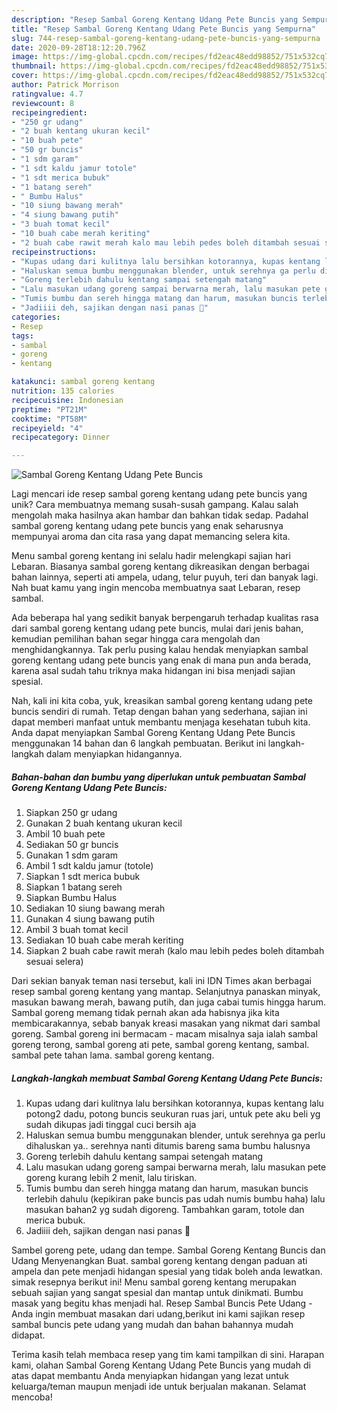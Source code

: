 ```yaml
---
description: "Resep Sambal Goreng Kentang Udang Pete Buncis yang Sempurna"
title: "Resep Sambal Goreng Kentang Udang Pete Buncis yang Sempurna"
slug: 744-resep-sambal-goreng-kentang-udang-pete-buncis-yang-sempurna
date: 2020-09-28T18:12:20.796Z
image: https://img-global.cpcdn.com/recipes/fd2eac48edd98852/751x532cq70/sambal-goreng-kentang-udang-pete-buncis-foto-resep-utama.jpg
thumbnail: https://img-global.cpcdn.com/recipes/fd2eac48edd98852/751x532cq70/sambal-goreng-kentang-udang-pete-buncis-foto-resep-utama.jpg
cover: https://img-global.cpcdn.com/recipes/fd2eac48edd98852/751x532cq70/sambal-goreng-kentang-udang-pete-buncis-foto-resep-utama.jpg
author: Patrick Morrison
ratingvalue: 4.7
reviewcount: 8
recipeingredient:
- "250 gr udang"
- "2 buah kentang ukuran kecil"
- "10 buah pete"
- "50 gr buncis"
- "1 sdm garam"
- "1 sdt kaldu jamur totole"
- "1 sdt merica bubuk"
- "1 batang sereh"
- " Bumbu Halus"
- "10 siung bawang merah"
- "4 siung bawang putih"
- "3 buah tomat kecil"
- "10 buah cabe merah keriting"
- "2 buah cabe rawit merah kalo mau lebih pedes boleh ditambah sesuai selera"
recipeinstructions:
- "Kupas udang dari kulitnya lalu bersihkan kotorannya, kupas kentang lalu potong2 dadu, potong buncis seukuran ruas jari, untuk pete aku beli yg sudah dikupas jadi tinggal cuci bersih aja"
- "Haluskan semua bumbu menggunakan blender, untuk serehnya ga perlu dihaluskan ya.. serehnya nanti ditumis bareng sama bumbu halusnya"
- "Goreng terlebih dahulu kentang sampai setengah matang"
- "Lalu masukan udang goreng sampai berwarna merah, lalu masukan pete goreng kurang lebih 2 menit, lalu tiriskan."
- "Tumis bumbu dan sereh hingga matang dan harum, masukan buncis terlebih dahulu (kepikiran pake buncis pas udah numis bumbu haha) lalu masukan bahan2 yg sudah digoreng. Tambahkan garam, totole dan merica bubuk."
- "Jadiiii deh, sajikan dengan nasi panas 🤤"
categories:
- Resep
tags:
- sambal
- goreng
- kentang

katakunci: sambal goreng kentang 
nutrition: 135 calories
recipecuisine: Indonesian
preptime: "PT21M"
cooktime: "PT58M"
recipeyield: "4"
recipecategory: Dinner

---
```



![Sambal Goreng Kentang Udang Pete Buncis](https://img-global.cpcdn.com/recipes/fd2eac48edd98852/751x532cq70/sambal-goreng-kentang-udang-pete-buncis-foto-resep-utama.jpg)

Lagi mencari ide resep sambal goreng kentang udang pete buncis yang unik? Cara membuatnya memang susah-susah gampang. Kalau salah mengolah maka hasilnya akan hambar dan bahkan tidak sedap. Padahal sambal goreng kentang udang pete buncis yang enak seharusnya mempunyai aroma dan cita rasa yang dapat memancing selera kita.

Menu sambal goreng kentang ini selalu hadir melengkapi sajian hari Lebaran. Biasanya sambal goreng kentang dikreasikan dengan berbagai bahan lainnya, seperti ati ampela, udang, telur puyuh, teri dan banyak lagi. Nah buat kamu yang ingin mencoba membuatnya saat Lebaran, resep sambal.

Ada beberapa hal yang sedikit banyak berpengaruh terhadap kualitas rasa dari sambal goreng kentang udang pete buncis, mulai dari jenis bahan, kemudian pemilihan bahan segar hingga cara mengolah dan menghidangkannya. Tak perlu pusing kalau hendak menyiapkan sambal goreng kentang udang pete buncis yang enak di mana pun anda berada, karena asal sudah tahu triknya maka hidangan ini bisa menjadi sajian spesial.


Nah, kali ini kita coba, yuk, kreasikan sambal goreng kentang udang pete buncis sendiri di rumah. Tetap dengan bahan yang sederhana, sajian ini dapat memberi manfaat untuk membantu menjaga kesehatan tubuh kita. Anda dapat menyiapkan Sambal Goreng Kentang Udang Pete Buncis menggunakan 14 bahan dan 6 langkah pembuatan. Berikut ini langkah-langkah dalam menyiapkan hidangannya.

<!--inarticleads1-->

##### Bahan-bahan dan bumbu yang diperlukan untuk pembuatan Sambal Goreng Kentang Udang Pete Buncis:

1. Siapkan 250 gr udang
1. Gunakan 2 buah kentang ukuran kecil
1. Ambil 10 buah pete
1. Sediakan 50 gr buncis
1. Gunakan 1 sdm garam
1. Ambil 1 sdt kaldu jamur (totole)
1. Siapkan 1 sdt merica bubuk
1. Siapkan 1 batang sereh
1. Siapkan  Bumbu Halus
1. Sediakan 10 siung bawang merah
1. Gunakan 4 siung bawang putih
1. Ambil 3 buah tomat kecil
1. Sediakan 10 buah cabe merah keriting
1. Siapkan 2 buah cabe rawit merah (kalo mau lebih pedes boleh ditambah sesuai selera)


Dari sekian banyak teman nasi tersebut, kali ini IDN Times akan berbagai resep sambal goreng kentang yang mantap. Selanjutnya panaskan minyak, masukan bawang merah, bawang putih, dan juga cabai tumis hingga harum. Sambal goreng memang tidak pernah akan ada habisnya jika kita membicarakannya, sebab banyak kreasi masakan yang nikmat dari sambal goreng. Sambal goreng ini bermacam - macam misalnya saja ialah sambal goreng terong, sambal goreng ati pete, sambal goreng kentang, sambal. sambal pete tahan lama. sambal goreng kentang. 

<!--inarticleads2-->

##### Langkah-langkah membuat Sambal Goreng Kentang Udang Pete Buncis:

1. Kupas udang dari kulitnya lalu bersihkan kotorannya, kupas kentang lalu potong2 dadu, potong buncis seukuran ruas jari, untuk pete aku beli yg sudah dikupas jadi tinggal cuci bersih aja
1. Haluskan semua bumbu menggunakan blender, untuk serehnya ga perlu dihaluskan ya.. serehnya nanti ditumis bareng sama bumbu halusnya
1. Goreng terlebih dahulu kentang sampai setengah matang
1. Lalu masukan udang goreng sampai berwarna merah, lalu masukan pete goreng kurang lebih 2 menit, lalu tiriskan.
1. Tumis bumbu dan sereh hingga matang dan harum, masukan buncis terlebih dahulu (kepikiran pake buncis pas udah numis bumbu haha) lalu masukan bahan2 yg sudah digoreng. Tambahkan garam, totole dan merica bubuk.
1. Jadiiii deh, sajikan dengan nasi panas 🤤


Sambel goreng pete, udang dan tempe. Sambal Goreng Kentang Buncis dan Udang Menyenangkan Buat. sambal goreng kentang dengan paduan ati ampela dan pete menjadi hidangan spesial yang tidak boleh anda lewatkan. simak resepnya berikut ini! Menu sambal goreng kentang merupakan sebuah sajian yang sangat spesial dan mantap untuk dinikmati. Bumbu masak yang begitu khas menjadi hal. Resep Sambal Buncis Pete Udang - Anda ingin membuat masakan dari udang,berikut ini kami sajikan resep sambal buncis pete udang yang mudah dan bahan bahannya mudah didapat. 

Terima kasih telah membaca resep yang tim kami tampilkan di sini. Harapan kami, olahan Sambal Goreng Kentang Udang Pete Buncis yang mudah di atas dapat membantu Anda menyiapkan hidangan yang lezat untuk keluarga/teman maupun menjadi ide untuk berjualan makanan. Selamat mencoba!
